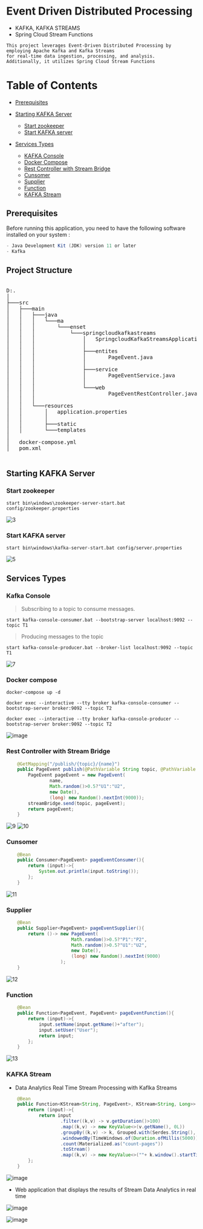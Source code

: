# Event Driven Distributed Processing
- KAFKA, KAFKA STREAMS
- Spring Cloud Stream Functions

```
This project leverages Event-Driven Distributed Processing by employing Apache Kafka and Kafka Streams 
for real-time data ingestion, processing, and analysis. 
Additionally, it utilizes Spring Cloud Stream Functions
```

# Table of Contents
- [Prerequisites](#prerequisites)
- [Starting KAFKA Server](#starting-kafka-server)
    - [Start zookeeper](#start-zookeeper)
    - [Start KAFKA server](#start-kafka-server)
 
- [Services Types](#services-types)
    - [KAFKA Console](#kafka-console)
    - [Docker Compose](#docker-compose)
    - [Rest Controller with Stream Bridge](#rest-controller-with-stream-bridge)
    - [Cunsomer](#cunsomer)
    - [Supplier](#supplier)
    - [Function](#function)
    - [KAFKA Stream](#kafka-stream)
  


## Prerequisites
Before running this application, you need to have the following software installed on your system :

```java
- Java Development Kit (JDK) version 11 or later
- Kafka
```
## Project Structure
<pre>

D:.
│ 
├───src
│   ├───main
│   │   ├───java
│   │   │   └───ma
│   │   │       └───enset
│   │   │           └───springcloudkafkastreams
│   │   │               │   SpringcloudKafkaStreamsApplication.java
│   │   │               │
│   │   │               ├───entites
│   │   │               │       PageEvent.java
│   │   │               │
│   │   │               ├───service
│   │   │               │       PageEventService.java
│   │   │               │
│   │   │               └───web
│   │   │                       PageEventRestController.java
│   │   │
│   │   └───resources
│   │       │   application.properties
│   │       │
│   │       ├───static
│   │       └───templates
│ 
│   docker-compose.yml
│   pom.xml

</pre>

## Starting KAFKA Server

### Start zookeeper
`start bin\windows\zookeeper-server-start.bat config/zookeeper.properties`

![3](https://github.com/el-moudni-hicham/springcloud-kafka/assets/85403056/2c4904e4-2b0b-460e-b708-1a5de16d4dd0)

### Start KAFKA server
`start bin\windows\kafka-server-start.bat config/server.properties`

![5](https://github.com/el-moudni-hicham/springcloud-kafka/assets/85403056/ebef2645-7a5c-44b9-96b7-db65b3c6f701)

## Services Types

### Kafka Console

> Subscribing to a topic to consume messages.

`start kafka-console-consumer.bat --bootstrap-server localhost:9092 --topic T1`

> Producing messages to the topic

`start kafka-console-producer.bat --broker-list localhost:9092 --topic T1`

![7](https://github.com/el-moudni-hicham/springcloud-kafka/assets/85403056/9689f156-8e81-4a31-af93-00d5eaad6f1e)

### Docker compose
`docker-compose up -d`

`docker exec --interactive --tty broker kafka-console-consumer --bootstrap-server broker:9092 --topic T2`

`docker exec --interactive --tty broker kafka-console-producer --bootstrap-server broker:9092 --topic T2`

![image](https://github.com/el-moudni-hicham/springcloud-kafka/assets/85403056/0a297665-af60-4a56-9065-daa963f57aed)

### Rest Controller with Stream Bridge

```java
    @GetMapping("/publish/{topic}/{name}")
    public PageEvent publish(@PathVariable String topic, @PathVariable String name){
        PageEvent pageEvent = new PageEvent(
                name,
                Math.random()>0.5?"U1":"U2",
                new Date(),
                (long) new Random().nextInt(9000));
        streamBridge.send(topic, pageEvent);
        return pageEvent;
    }
```

![9](https://github.com/el-moudni-hicham/springcloud-kafka/assets/85403056/21805011-e5a3-4f2c-a38a-577783f5ffb1)
![10](https://github.com/el-moudni-hicham/springcloud-kafka/assets/85403056/7f2e3e85-748e-43c3-bd81-8e308123d370)

### Cunsomer

```java
    @Bean
    public Consumer<PageEvent> pageEventConsumer(){
        return (input)->{
            System.out.println(input.toString());
        };
    }
```
![11](https://github.com/el-moudni-hicham/springcloud-kafka/assets/85403056/84b2fd1d-4356-4a13-92b8-b75b7e9096cc)

### Supplier

```java
    @Bean
    public Supplier<PageEvent> pageEventSupplier(){
        return ()-> new PageEvent(
                        Math.random()>0.5?"P1":"P2",
                        Math.random()>0.5?"U1":"U2",
                        new Date(),
                        (long) new Random().nextInt(9000)
                    );
    }
```
![12](https://github.com/el-moudni-hicham/springcloud-kafka/assets/85403056/52d1158a-0502-40a5-9b37-6cdd269bfc37)

### Function

```java
    @Bean
    public Function<PageEvent, PageEvent> pageEventFunction(){
        return (input)->{
            input.setName(input.getName()+"after");
            input.setUser("User");
            return input;
        };
    }
```
![13](https://github.com/el-moudni-hicham/springcloud-kafka/assets/85403056/3b87552a-702d-408d-97ec-5842c02eb3ff)

### KAFKA Stream

*  Data Analytics Real Time Stream Processing with Kaflka Streams

```java
    @Bean
    public Function<KStream<String, PageEvent>, KStream<String, Long>> kStreamFunction(){
        return (input)->{
            return input
                    .filter((k,v) -> v.getDuration()>100)
                    .map((k,v) -> new KeyValue<>(v.getName(), 0L))
                    .groupBy((k,v) -> k, Grouped.with(Serdes.String(), Serdes.Long()))
                    .windowedBy(TimeWindows.of(Duration.ofMillis(5000)))
                    .count(Materialized.as("count-pages"))
                    .toStream()
                    .map((k,v) -> new KeyValue<>(""+ k.window().startTime() + " -> " + k.window().endTime() + " , page : " + k.key() , v));
        };
    }
```

![image](https://github.com/el-moudni-hicham/springcloud-kafka/assets/85403056/74eb541e-39a4-4a36-8af8-ff7592a88563)



* Web application that displays the results of Stream Data Analytics in real time

![image](https://github.com/el-moudni-hicham/springcloud-kafka/assets/85403056/304184b8-398e-4a99-9a45-a83545eede36)

![image](https://github.com/el-moudni-hicham/springcloud-kafka/assets/85403056/c7fe942e-3533-4fe4-870b-40a3a7783ee8)








